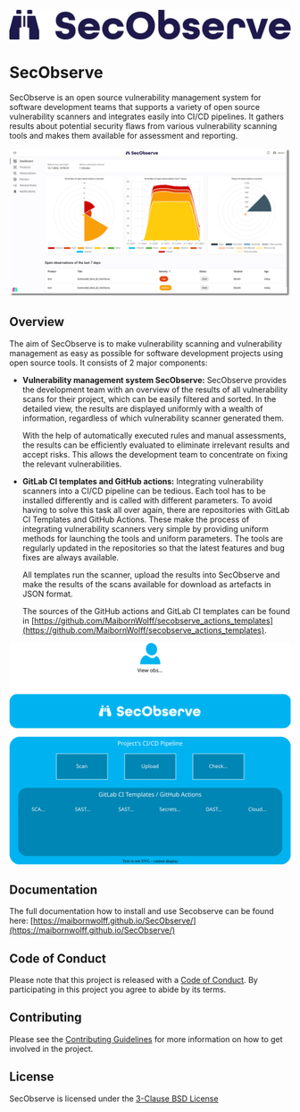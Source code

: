 ![SecObserve](frontend/public/secobserve.svg)

# SecObserve

SecObserve is an open source vulnerability management system for software development teams that supports a variety of open source vulnerability scanners and integrates easily into CI/CD pipelines. It gathers results about potential security flaws from various vulnerability scanning tools and makes them available for assessment and reporting.

![Dashboard](docs/assets/images/screenshot_dashboard.png)

## Overview

The aim of SecObserve is to make vulnerability scanning and vulnerability management as easy as possible for software development projects using open source tools. It consists of 2 major components:

* **Vulnerability management system SecObserve:** SecObserve provides the development team with an overview of the results of all vulnerability scans for their project, which can be easily filtered and sorted. In the detailed view, the results are displayed uniformly with a wealth of information, regardless of which vulnerability scanner generated them.

    With the help of automatically executed rules and manual assessments, the results can be efficiently evaluated to eliminate irrelevant results and accept risks. This allows the development team to concentrate on fixing the relevant vulnerabilities.

* **GitLab CI templates and GitHub actions:** Integrating vulnerability scanners into a CI/CD pipeline can be tedious. Each tool has to be installed differently and is called with different parameters. To avoid having to solve this task all over again, there are repositories with GitLab CI Templates and GitHub Actions. These make the process of integrating vulnerability scanners very simple by providing uniform methods for launching the tools and uniform parameters. The tools are regularly updated in the repositories so that the latest features and bug fixes are always available.

    All templates run the scanner, upload the results into SecObserve and make the results of the scans available for download as artefacts in JSON format.

    The sources of the GitHub actions and GitLab CI templates can be found in [https://github.com/MaibornWolff/secobserve_actions_templates](https://github.com/MaibornWolff/secobserve_actions_templates).

![Overview](docs/assets/images/secobserve_process.svg)

## Documentation

The full documentation how to install and use Secobserve can be found here: [https://maibornwolff.github.io/SecObserve/](https://maibornwolff.github.io/SecObserve/)

## Code of Conduct

Please note that this project is released with a [Code of Conduct](CODE_OF_CONDUCT.md). By participating in this project you agree to abide by its terms.

## Contributing

Please see the [Contributing Guidelines](CONTRIBUTING.md) for more information on how to get involved in the project.

## License

SecObserve is licensed under the [3-Clause BSD License](LICENSE.txt)
